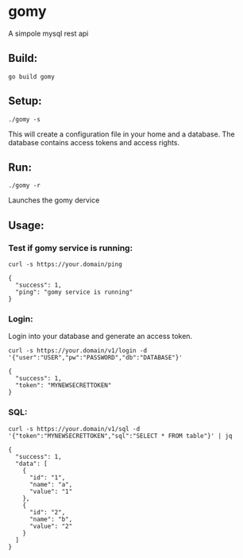 # gomy

A simpole mysql rest api

## Build:

`go build gomy`

## Setup:

`./gomy -s`

This will create a configuration file in your home and a database. The database contains access tokens and access rights.

## Run:

`./gomy -r`

Launches the gomy dervice

## Usage:

### Test if gomy service is running:

`curl -s https://your.domain/ping`

```
{
  "success": 1,
  "ping": "gomy service is running"
}
```

### Login:

Login into your database and generate an access token.

`curl -s https://your.domain/v1/login -d '{"user":"USER","pw":"PASSWORD","db":"DATABASE"}'`

```
{
  "success": 1,
  "token": "MYNEWSECRETTOKEN"
}
```

### SQL:

`curl -s https://your.domain/v1/sql -d '{"token":"MYNEWSECRETTOKEN","sql":"SELECT * FROM table"}' | jq`

```
{
  "success": 1,
  "data": [
    {
      "id": "1",
      "name": "a",
      "value": "1"
    },
    {
      "id": "2",
      "name": "b",
      "value": "2"
    }
  ]
}
```
